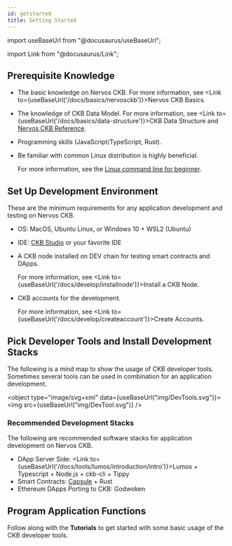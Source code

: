 ```yaml
---
id: getstarted
title: Getting Started
---
```

import useBaseUrl from "@docusaurus/useBaseUrl";

import Link from "@docusaurus/Link";

## Prerequisite Knowledge

- The basic knowledge on Nervos CKB. For more information, see <Link to={useBaseUrl('/docs/basics/nervosckb')}>Nervos CKB Basics</Link>.

- The knowledge of CKB Data Model. For more information, see  <Link to={useBaseUrl('/docs/basics/data-structure')}>CKB Data Structure</Link> and [Nervos CKB Reference](https://docs.nervos.org/docs/reference/introduction).

- Programming skills (JavaScript/TypeScript, Rust).

- Be familiar with common Linux distribution is highly beneficial.

  For more information, see the [Linux command line for beginner](https://ubuntu.com/tutorials/command-line-for-beginners).

## Set Up Development Environment

These are the minimum requirements for any application development and testing on Nervos CKB.

- OS: MacOS, Ubuntu Linux, or Windows 10 + WSL2 (Ubuntu)

- IDE: [CKB Studio](https://www.obsidians.io/) or your favorite IDE

- A CKB node installed on DEV chain for testing smart contracts and DApps.

  For more information, see <Link to={useBaseUrl('/docs/develop/installnode')}>Install a CKB Node</Link>.

- CKB accounts for the development.

  For more information, see <Link to={useBaseUrl('/docs/develop/createaccount')}>Create Accounts</Link>.

## Pick Developer Tools and Install Development Stacks

The following is a mind map to show the usage of CKB developer tools. Sometimes several tools can be used in combination for an application development.

<object type="image/svg+xml" data={useBaseUrl("img/DevTools.svg")}><img src={useBaseUrl("img/DevTool.svg")} /></object>

### Recommended Development Stacks

The following are recommended software stacks for application development on Nervos CKB.

- DApp Server Side: <Link to={useBaseUrl('/docs/tools/lumos/introduction/intro')}>Lumos</Link> + Typescript + Node.js + ckb-cli + Tippy
- Smart Contracts: [Capsule](https://github.com/nervosnetwork/capsule) + Rust
- Ethereum DApps Porting to CKB: Godwoken

## Program Application Functions

Follow along with the **Tutorials** to get started with some basic usage of the CKB developer tools.

